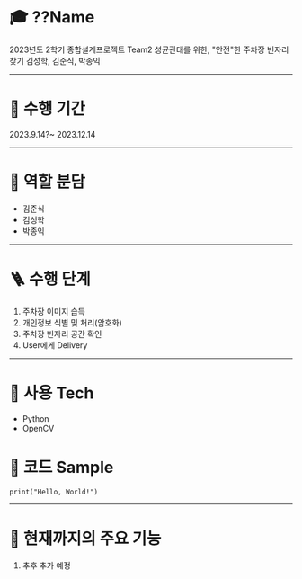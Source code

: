 # 🎓 ??Name

2023년도 2학기 종합설계프로젝트 Team2
성균관대를 위한, "안전"한 주차장 빈자리 찾기
김성학, 김준식, 박종익

---
# 📅 수행 기간
2023.9.14?~ 2023.12.14

---

# 👥 역할 분담
- 김준식
- 김성학
- 박종익

---

# 🪜 수행 단계
1. 주차장 이미지 습득
2. 개인정보 식별 및 처리(암호화)
3. 주차장 빈자리 공간 확인
4. User에게 Delivery

---

# 🚿 사용 Tech
- Python
- OpenCV

# 📝 코드 Sample
````
print("Hello, World!")
````

---
# 📃 현재까지의 주요 기능
1. 추후 추가 예정
